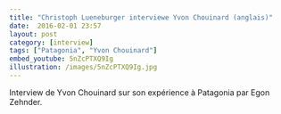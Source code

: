 ```yaml
---
title: "Christoph Lueneburger interviewe Yvon Chouinard (anglais)"
date:  2016-02-01 23:57
layout: post
category: [interview]
tags: ["Patagonia", "Yvon Chouinard"]
embed_youtube: 5nZcPTXQ9Ig
illustration: /images/5nZcPTXQ9Ig.jpg
---
```


Interview de Yvon Chouinard  sur son expérience à Patagonia par Egon Zehnder.
